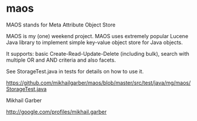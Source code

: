 maos
====

MAOS stands for Meta Attribute Object Store

MAOS is my (one) weekend project. MAOS uses extremely popular Lucene Java library to implement simple key-value object store for Java objects.

It supports: basic Create-Read-Update-Delete (including bulk), search with multiple OR and AND criteria and also facets.

See StorageTest.java in tests for details on how to use it.

https://github.com/mikhailgarber/maos/blob/master/src/test/java/mg/maos/StorageTest.java

Mikhail Garber

http://google.com/profiles/mikhail.garber
